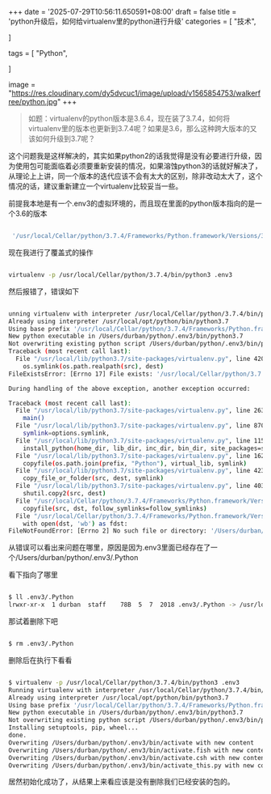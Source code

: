 +++
date = '2025-07-29T10:56:11.650591+08:00'
draft = false
title = 'python升级后，如何给virtualenv里的python进行升级'
categories = [
    "技术",

]

tags = [
    "Python",

]

image = "https://res.cloudinary.com/dy5dvcuc1/image/upload/v1565854753/walkerfree/python.jpg"
+++

> 如题：virtualenv的python版本是3.6.4，现在装了3.7.4，如何将virtualenv里的版本也更新到3.7.4呢？如果是3.6，那么这种跨大版本的又该如何升级到3.7呢？

这个问题我是这样解决的，其实如果python2的话我觉得是没有必要进行升级，因为使用包可能面临着必须要重新安装的情况，如果溶蚀python3的话就好解决了，从理论上上讲，同一个版本的迭代应该不会有太大的区别，除非改动太大了，这个情况的话，建议重新建立一个virtualenv比较妥当一些。

前提我本地是有一个.env3的虚拟环境的，而且现在里面的python版本指向的是一个3.6的版本

```bash

 '/usr/local/Cellar/python/3.7.4/Frameworks/Python.framework/Versions/3.7/Python' -> '/Users/durban/python/.env3/.Python'
```

现在我进行了覆盖式的操作

```bash

virtualenv -p /usr/local/Cellar/python/3.7.4/bin/python3 .env3
```

然后报错了，错误如下

```bash

unning virtualenv with interpreter /usr/local/Cellar/python/3.7.4/bin/python3
Already using interpreter /usr/local/opt/python/bin/python3.7
Using base prefix '/usr/local/Cellar/python/3.7.4/Frameworks/Python.framework/Versions/3.7'
New python executable in /Users/durban/python/.env3/bin/python3.7
Not overwriting existing python script /Users/durban/python/.env3/bin/python (you must use /Users/durban/python/.env3/bin/python3.7)
Traceback (most recent call last):
  File "/usr/local/lib/python3.7/site-packages/virtualenv.py", line 420, in copyfile
    os.symlink(os.path.realpath(src), dest)
FileExistsError: [Errno 17] File exists: '/usr/local/Cellar/python/3.7.4/Frameworks/Python.framework/Versions/3.7/Python' -> '/Users/durban/python/.env3/.Python'

During handling of the above exception, another exception occurred:

Traceback (most recent call last):
  File "/usr/local/lib/python3.7/site-packages/virtualenv.py", line 2632, in <module>
    main()
  File "/usr/local/lib/python3.7/site-packages/virtualenv.py", line 870, in main
    symlink=options.symlink,
  File "/usr/local/lib/python3.7/site-packages/virtualenv.py", line 1156, in create_environment
    install_python(home_dir, lib_dir, inc_dir, bin_dir, site_packages=site_packages, clear=clear, symlink=symlink)
  File "/usr/local/lib/python3.7/site-packages/virtualenv.py", line 1629, in install_python
    copyfile(os.path.join(prefix, "Python"), virtual_lib, symlink)
  File "/usr/local/lib/python3.7/site-packages/virtualenv.py", line 423, in copyfile
    copy_file_or_folder(src, dest, symlink)
  File "/usr/local/lib/python3.7/site-packages/virtualenv.py", line 403, in copy_file_or_folder
    shutil.copy2(src, dest)
  File "/usr/local/Cellar/python/3.7.4/Frameworks/Python.framework/Versions/3.7/lib/python3.7/shutil.py", line 266, in copy2
    copyfile(src, dst, follow_symlinks=follow_symlinks)
  File "/usr/local/Cellar/python/3.7.4/Frameworks/Python.framework/Versions/3.7/lib/python3.7/shutil.py", line 121, in copyfile
    with open(dst, 'wb') as fdst:
FileNotFoundError: [Errno 2] No such file or directory: '/Users/durban/python/.env3/.Python'
```

从错误可以看出来问题在哪里，原因是因为.env3里面已经存在了一个/Users/durban/python/.env3/.Python

看下指向了哪里

```bash

$ ll .env3/.Python
lrwxr-xr-x  1 durban  staff    78B  5  7  2018 .env3/.Python -> /usr/local/Cellar/python/3.6.5/Frameworks/Python.framework/Versions/3.6/Python
```

那试着删除下吧

```bash

$ rm .env3/.Python
```

删除后在执行下看看

```bash

$ virtualenv -p /usr/local/Cellar/python/3.7.4/bin/python3 .env3
Running virtualenv with interpreter /usr/local/Cellar/python/3.7.4/bin/python3
Already using interpreter /usr/local/opt/python/bin/python3.7
Using base prefix '/usr/local/Cellar/python/3.7.4/Frameworks/Python.framework/Versions/3.7'
New python executable in /Users/durban/python/.env3/bin/python3.7
Not overwriting existing python script /Users/durban/python/.env3/bin/python (you must use /Users/durban/python/.env3/bin/python3.7)
Installing setuptools, pip, wheel...
done.
Overwriting /Users/durban/python/.env3/bin/activate with new content
Overwriting /Users/durban/python/.env3/bin/activate.fish with new content
Overwriting /Users/durban/python/.env3/bin/activate.csh with new content
Overwriting /Users/durban/python/.env3/bin/activate_this.py with new content
```

居然初始化成功了，从结果上来看应该是没有删除我们已经安装的包的。
